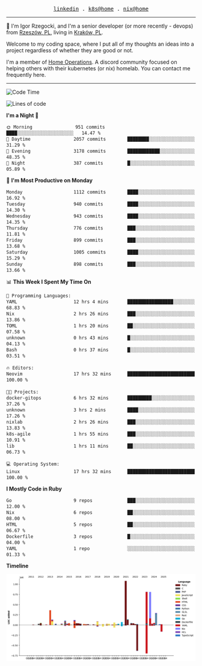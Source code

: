 <p align="center">
  <samp>
    <a href="https://www.linkedin.com/in/ajgon">linkedin</a> .
    <a href="https://github.com/deedee-ops/k8s-gitops">k8s@home</a> .
    <a href="https://github.com/deedee-ops/nixlab">nix@home</a>
  </samp>
</p>

----------------------------------------------------------------

:wave: I'm Igor Rzegocki, and I'm a senior developer (or more recently - devops) from [Rzeszów, PL](https://en.wikipedia.org/wiki/Rzesz%C3%B3w), living in [Kraków, PL](https://en.wikipedia.org/wiki/Krak%C3%B3w).

Welcome to my coding space, where I put all of my thoughts an ideas into a project regardless of whether they are good or not.

I'm a member of [Home Operations](https://discord.gg/home-operations). A discord community focused on helping others with their kubernetes (or nix) homelab. You can contact me frequently here.

----------------------------------------------------------------

<!--START_SECTION:waka-->
![Code Time](http://img.shields.io/badge/Code%20Time-557%20hrs%207%20mins-blue)

![Lines of code](https://img.shields.io/badge/From%20Hello%20World%20I%27ve%20Written-4.9%20million%20lines%20of%20code-blue)

**I'm a Night 🦉** 

```text
🌞 Morning                951 commits         ████░░░░░░░░░░░░░░░░░░░░░   14.47 % 
🌆 Daytime                2057 commits        ████████░░░░░░░░░░░░░░░░░   31.29 % 
🌃 Evening                3178 commits        ████████████░░░░░░░░░░░░░   48.35 % 
🌙 Night                  387 commits         █░░░░░░░░░░░░░░░░░░░░░░░░   05.89 % 
```
📅 **I'm Most Productive on Monday** 

```text
Monday                   1112 commits        ████░░░░░░░░░░░░░░░░░░░░░   16.92 % 
Tuesday                  940 commits         ████░░░░░░░░░░░░░░░░░░░░░   14.30 % 
Wednesday                943 commits         ████░░░░░░░░░░░░░░░░░░░░░   14.35 % 
Thursday                 776 commits         ███░░░░░░░░░░░░░░░░░░░░░░   11.81 % 
Friday                   899 commits         ███░░░░░░░░░░░░░░░░░░░░░░   13.68 % 
Saturday                 1005 commits        ████░░░░░░░░░░░░░░░░░░░░░   15.29 % 
Sunday                   898 commits         ███░░░░░░░░░░░░░░░░░░░░░░   13.66 % 
```


📊 **This Week I Spent My Time On** 

```text
💬 Programming Languages: 
YAML                     12 hrs 4 mins       █████████████████░░░░░░░░   68.83 % 
Nix                      2 hrs 26 mins       ███░░░░░░░░░░░░░░░░░░░░░░   13.86 % 
TOML                     1 hrs 20 mins       ██░░░░░░░░░░░░░░░░░░░░░░░   07.58 % 
unknown                  0 hrs 43 mins       █░░░░░░░░░░░░░░░░░░░░░░░░   04.13 % 
Bash                     0 hrs 37 mins       █░░░░░░░░░░░░░░░░░░░░░░░░   03.51 % 

🔥 Editors: 
Neovim                   17 hrs 32 mins      █████████████████████████   100.00 % 

🐱‍💻 Projects: 
docker-gitops            6 hrs 32 mins       █████████░░░░░░░░░░░░░░░░   37.26 % 
unknown                  3 hrs 2 mins        ████░░░░░░░░░░░░░░░░░░░░░   17.26 % 
nixlab                   2 hrs 26 mins       ███░░░░░░░░░░░░░░░░░░░░░░   13.83 % 
k8s-agile                1 hrs 55 mins       ███░░░░░░░░░░░░░░░░░░░░░░   10.91 % 
lib                      1 hrs 11 mins       ██░░░░░░░░░░░░░░░░░░░░░░░   06.73 % 

💻 Operating System: 
Linux                    17 hrs 32 mins      █████████████████████████   100.00 % 
```

**I Mostly Code in Ruby** 

```text
Go                       9 repos             ███░░░░░░░░░░░░░░░░░░░░░░   12.00 % 
Nix                      6 repos             ██░░░░░░░░░░░░░░░░░░░░░░░   08.00 % 
HTML                     5 repos             ██░░░░░░░░░░░░░░░░░░░░░░░   06.67 % 
Dockerfile               3 repos             █░░░░░░░░░░░░░░░░░░░░░░░░   04.00 % 
YAML                     1 repo              ░░░░░░░░░░░░░░░░░░░░░░░░░   01.33 % 
```



**Timeline**

![Lines of Code chart](https://raw.githubusercontent.com/ajgon/ajgon/master/assets/bar_graph.png)


<!--END_SECTION:waka-->

